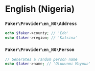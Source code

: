 # English (Nigeria)

### `Faker\Provider\en_NG\Address`

```php
echo $faker->county; // 'Edo'
echo $faker->region; // 'Katsina'
```

### `Faker\Provider\en_NG\Person`

```php
// Generates a random person name
echo $faker->name; // 'Oluwunmi Mayowa'
```
